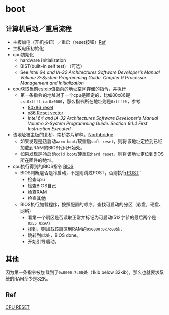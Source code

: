 # boot

## 计算机启动／重启流程
- 主板加电（开机按钮）／重启（reset按钮）[Ref](http://www.drdobbs.com/parallel/booting-an-intel-architecture-system-par/232300699?pgno=1)
- 主板电压初始化
- cpu初始化
    - hardware initialization
    - BIST(built-in self test) （可选）
    - See:_Intel 64 and IA-32 Architectures Software Developer's Manual Volume 3-System Programming Guide. Chapter 9 Processor Management and Initialization_
- cpu获取当前es:eip值指向的地址空间存储的指令，并执行
    - 第一条指令的地址对于一个cpu是固定的，比如80x86是`cs:0xffff`,`ip:0x0000`，那么指令所在地址则是`0xffff0`，参考
        - [80x86 reset](https://en.wikipedia.org/wiki/Hardware_reset)
        - [x86 Reset vector](https://en.wikipedia.org/wiki/Reset_vector)
        - _Intel 64 and IA-32 Architectures Software Developer's Manual Volume 3-System Programming Guide. Section 9.1.4 First Instruction Executed_
- 该地址被主板的北桥、南桥芯片解释。[Northbridge](https://en.wikipedia.org/wiki/Northbridge_(computing))
    - 如果发现是热启动`warm boot`/软重启`soft reset`，则将该地址定位到已经加载到RAM的BIOS代码开始处。
    - 如果发现是冷启动`cold boot`/硬重启`hard reset`，则将该地址定位到BIOS所在固件的地址。
- cpu执行得到的BIOS指令 [BIOS](https://en.wikipedia.org/wiki/BIOS#System_startup)
    - BIOS判断是否是冷启动，不是则跳过POST，否则执行[POST](https://en.wikipedia.org/wiki/Power-on_self-test)：
        - 检查cpu
        - 检查BIOS自己
        - 检查RAM
        - 检查其他
    - BIOS执行加载程序，按照配置的顺序，查找可启动的分区（软盘，硬盘、网络）
        - 看第一个扇区是否读取正常并标记为可启动(512字节的最后两个是`0x55 0xAA`)
        - 找到，则加载该扇区到RAM的`0x0000:0x7c00`处，
        - 跳转到此处，BIOS done。
        - 开始引导启动。

## 其他
因为第一条指令被加载到了`0x0000:7c00`处（1kib below  32kib)，那么也就要求系统的RAM至少是32K。

## Ref
[CPU RESET](https://jin-yang.github.io/reference/linux/kernel/CPU_Reset.pdf)